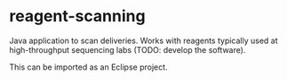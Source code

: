 # reagent-scanning

Java application to scan deliveries. Works with reagents typically used at 
high-throughput sequencing labs (TODO: develop the software).

This can be imported as an Eclipse project.
